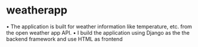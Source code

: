 # weatherapp
• The application is built for weather information 
like temperature, etc. from the open weather 
app API. 
• I build the application using Django as the 
the backend framework and use HTML as 
frontend
